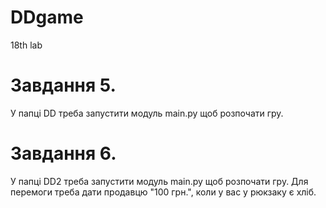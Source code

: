 # DDgame
18th lab

# Завдання 5.
У папці DD треба запустити модуль main.py щоб розпочати гру.

# Завдання 6.
У папці DD2 треба запустити модуль main.py щоб розпочати гру. Для перемоги треба дати продавцю "100 грн.", коли у вас у рюкзаку є хліб.
